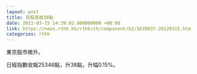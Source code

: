 ```yaml
---
layout: post
title: 日股高收38點
date: 2022-03-15 14:39:02.000000000 +08:00
link: https://news.rthk.hk/rthk/ch/component/k2/1639037-20220315.htm
categories: rthk
---
```


東京股市微升。

日經指數收報25346點，升38點，升幅0.15%。
